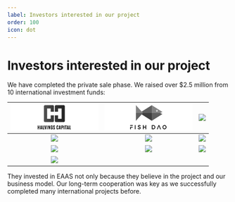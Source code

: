 ```yaml
---
label: Investors interested in our project
order: 100
icon: dot
---
```


# Investors interested in our project

We have completed the private sale phase. We raised over $2.5 million from 10 international investment funds:

[![](/src/investors/logo_halvings_capital.png)](https://halvingscapital.com/) | [![](/src/investors/logo_fish_dao.png)](https://fishdao.io/) | [![](/src/investors/logo_lucrosus_capital)](https://www.lucrosus.capital/)
:---:   | :---: | :---:
[![](/src/investors/logo_mansa_capital_llc)](http://mansallc.info/) | [![](/src/investors/logo_synapse_network)](https://synapse.network/) | [![](/src/investors/logo_cspdao)](https://cspdao.network/)
[![](/src/investors/logo_chaining_stars)](https://chainingstars.com/) | [![](/src/investors/logo_crypto_leagues)](https://cryptoleagues.io/) | [![](/src/investors/logo_contango)](https://www.contango.digital/)
[![](/src/investors/logo_fera_capital)](https://www.feradao.vc/) |   |

They invested in EAAS not only because they believe in the project and our business model.
Our long-term cooperation was key as we successfully completed many international projects before.